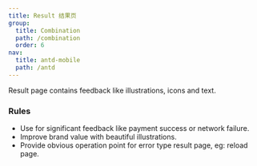 ```yaml
---
title: Result 结果页
group:
  title: Combination
  path: /combination
  order: 6
nav:
  title: antd-mobile
  path: /antd
---
```


Result page contains feedback like illustrations, icons and text.

### Rules

- Use for significant feedback like payment success or network failure.
- Improve brand value with beautiful illustrations.
- Provide obvious operation point for error type result page, eg: reload page.

<code src="./demos/basic.tsx" />

<API/>